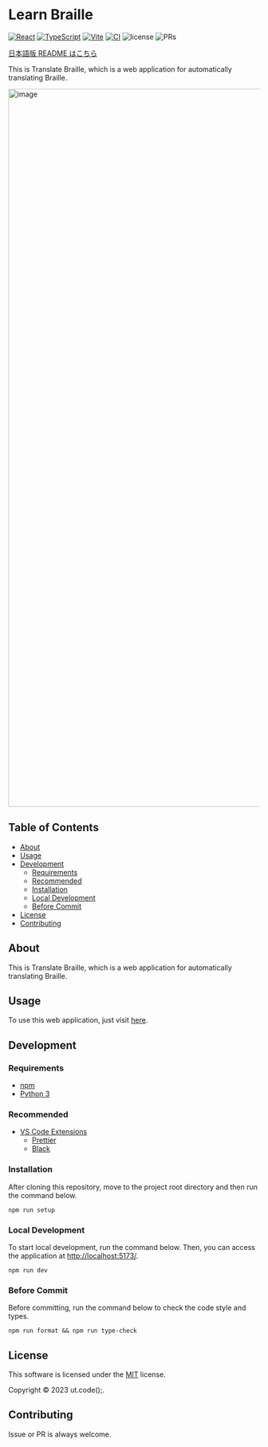 # Learn Braille

[![React](https://img.shields.io/badge/React-555.svg?logo=react)](https://github.com/facebook/react)
[![TypeScript](https://img.shields.io/badge/TypeScript-007ACC.svg?logo=typescript&logoColor=white)](https://github.com/microsoft/TypeScript)
[![Vite](https://img.shields.io/badge/Vite-1e1e20.svg?logo=vite)](https://github.com/vitejs/vite)
[![CI](https://github.com/ut-code/translate-braille/actions/workflows/ci.yml/badge.svg)](https://github.com/ut-code/translate-braille/actions/workflows/ci.yml)
![license](https://img.shields.io/badge/license-MIT-informational.svg)
![PRs](https://img.shields.io/badge/PRs-welcome-brightgreen.svg)

[日本語版 README はこちら](README.md)

This is Translate Braille, which is a web application for automatically translating Braille.

<img width="1440" alt="image" src="https://github.com/ut-code/translate-braille/assets/104971044/b54e7676-d1c1-4f5a-8709-a29fadaf5131">

## Table of Contents

- [About](#about)
- [Usage](#usage)
- [Development](#development)
  - [Requirements](#requirements)
  - [Recommended](#recommended)
  - [Installation](#installation)
  - [Local Development](#local-development)
  - [Before Commit](#before-commit)
- [License](#license)
- [Contributing](#contributing)

## About

This is Translate Braille, which is a web application for automatically translating Braille.

## Usage

To use this web application, just visit [here](https://translate-braille.onrender.com/).

## Development

### Requirements

- [npm](https://github.com/npm/cli)
- [Python 3](https://www.python.org/)

### Recommended

- [VS Code Extensions](https://marketplace.visualstudio.com/VSCode)
  - [Prettier](https://marketplace.visualstudio.com/items?itemName=esbenp.prettier-vscode)
  - [Black](https://marketplace.visualstudio.com/items?itemName=ms-python.black-formatter)

### Installation

After cloning this repository, move to the project root directory and then run the command below.

```shell
npm run setup
```

### Local Development

To start local development, run the command below. Then, you can access the application at [http://localhost:5173/](http://localhost:5173/).

```shell
npm run dev
```

### Before Commit

Before committing, run the command below to check the code style and types.

```shell
npm run format && npm run type-check
```

## License

This software is licensed under the [MIT](./LICENSE) license.

Copyright © 2023 ut.code();.

## Contributing

Issue or PR is always welcome.
